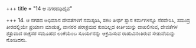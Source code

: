 +++
title = "14 ಆ ನಗರದಧಿದೈವ"

+++
14. ಆ ನಗರದ ಅಭಿಮಾನ ದೇವತೆಗಳಿಗೆ ನಮಸ್ಕರಿಸಿ, ಸಕಲ ತೀರ್ಥ ಸ್ನಾನ ಕರ್ಮಗಳನ್ನೂ ನೆರವೇರಿಸಿ, ಸಮುದ್ರ ತೀರದಲ್ಲಿಯೇ ಪ್ರಯಾಣ ಮಾಡುತ್ತ, ವಾನರರ ಪರಾಕ್ರಮದ ಕುಂದಿಲ್ಲದ ಕೀರ್ತಿಯನ್ನು ದಾಖಲಿಸುವ, ದೇವತೆಗಳ ಶತ್ರುವಾದ ರಾಕ್ಷಸರ ಸಮೂಹದ ಲಂಕೆಯೆಂಬ ಸೂರ್ಯನನ್ನು ಆಕ್ರಮಿಸುವ ರಾಹುವಿನಂತಿರುವ ಸೇತುವೆಯನ್ನು ನೋಡಿದನು.
